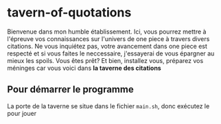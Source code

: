 # tavern-of-quotations

Bienvenue dans mon humble établissement. Ici, vous pourrez mettre à l'épreuve vos connaissances sur l'univers de one piece à travers divers citations.
Ne vous inquiétez pas, votre avancement dans one piece est respecté et si vous faites le neccessaire, j'essayerai de vous épargner au mieux les spoils.
Vous êtes prêt? Et bien, installez vous, préparez vos méninges car vous voici dans **la taverne des citations**

## Pour démarrer le programme

La porte de la taverne se situe dans le fichier `main.sh`, donc exécutez le pour jouer
